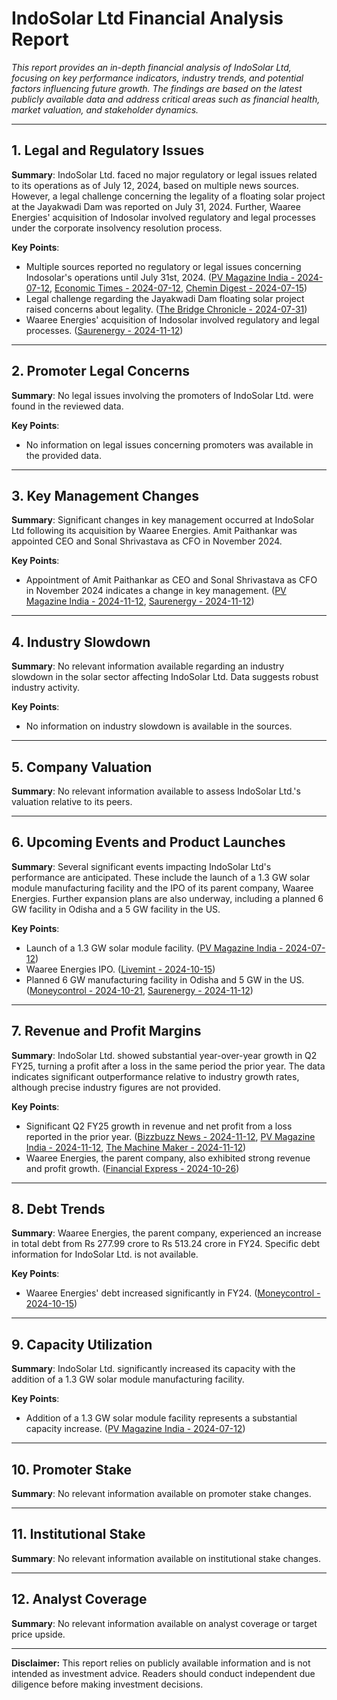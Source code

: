 # IndoSolar Ltd Financial Analysis Report

*This report provides an in-depth financial analysis of IndoSolar Ltd, focusing on key performance indicators, industry trends, and potential factors influencing future growth. The findings are based on the latest publicly available data and address critical areas such as financial health, market valuation, and stakeholder dynamics.*

---

## 1. Legal and Regulatory Issues

**Summary**:
IndoSolar Ltd. faced no major regulatory or legal issues related to its operations as of July 12, 2024, based on multiple news sources. However, a legal challenge concerning the legality of a floating solar project at the Jayakwadi Dam was reported on July 31, 2024.  Further, Waaree Energies' acquisition of Indosolar involved regulatory and legal processes under the corporate insolvency resolution process.

**Key Points**:
- Multiple sources reported no regulatory or legal issues concerning Indosolar's operations until July 31st, 2024. ([PV Magazine India - 2024-07-12](https://www.pv-magazine-india.com/2024/07/12/indosolar-starts-production-at-1-3-gw-solar-module-facility/), [Economic Times - 2024-07-12](https://energy.economictimes.indiatimes.com/news/renewable/indosolar-unveils-1-3-gw-solar-module-facility-in-noida-aims-to-boost-local-jobs/111690468), [Chemin Digest - 2024-07-15](https://chemindigest.com/indosolar-ltd-commences-operations-at-noida-plant/))
- Legal challenge regarding the Jayakwadi Dam floating solar project raised concerns about legality. ([The Bridge Chronicle - 2024-07-31](https://www.thebridgechronicle.com/news/ngt-seeks-clarity-on-jayakwadi-dam-floating-solar-projects-legality))
- Waaree Energies' acquisition of Indosolar involved regulatory and legal processes. ([Saurenergy - 2024-11-12](https://www.saurenergy.com/solar-energy-news/waaree-appoints-amit-paithankar-ceo-of-indosolar))


---

## 2. Promoter Legal Concerns

**Summary**:
No legal issues involving the promoters of IndoSolar Ltd. were found in the reviewed data.

**Key Points**:
- No information on legal issues concerning promoters was available in the provided data.


---

## 3. Key Management Changes

**Summary**:
Significant changes in key management occurred at IndoSolar Ltd following its acquisition by Waaree Energies.  Amit Paithankar was appointed CEO and Sonal Shrivastava as CFO in November 2024.

**Key Points**:
- Appointment of Amit Paithankar as CEO and Sonal Shrivastava as CFO in November 2024 indicates a change in key management. ([PV Magazine India - 2024-11-12](https://www.pv-magazine-india.com/2024/11/12/indosolar-turns-a-profit/), [Saurenergy - 2024-11-12](https://www.saurenergy.com/solar-energy-news/waaree-appoints-amit-paithankar-ceo-of-indosolar))


---

## 4. Industry Slowdown

**Summary**:
No relevant information available regarding an industry slowdown in the solar sector affecting IndoSolar Ltd.  Data suggests robust industry activity.

**Key Points**:
- No information on industry slowdown is available in the sources.


---

## 5. Company Valuation

**Summary**:
No relevant information available to assess IndoSolar Ltd.'s valuation relative to its peers.


---

## 6. Upcoming Events and Product Launches

**Summary**:
Several significant events impacting IndoSolar Ltd's performance are anticipated.  These include the launch of a 1.3 GW solar module manufacturing facility and the IPO of its parent company, Waaree Energies. Further expansion plans are also underway, including a planned 6 GW facility in Odisha and a 5 GW facility in the US.

**Key Points**:
- Launch of a 1.3 GW solar module facility. ([PV Magazine India - 2024-07-12](https://www.pv-magazine-india.com/2024/07/12/indosolar-starts-production-at-1-3-gw-solar-module-facility/))
- Waaree Energies IPO. ([Livemint - 2024-10-15](https://www.livemint.com/market/waaree-energies-ipo-to-open-for-subscription-on-october-21-check-out-10-key-things-to-know-from-rhp-11728968844714.html))
- Planned 6 GW manufacturing facility in Odisha and 5 GW in the US. ([Moneycontrol - 2024-10-21](https://www.moneycontrol.com/news/business/ipo/waaree-energies-ipo-issue-subscribed-50-within-first-hour-of-day-1-nii-portion-fully-booked-12846346.html), [Saurenergy - 2024-11-12](https://www.saurenergy.com/solar-energy-news/waaree-appoints-amit-paithankar-ceo-of-indosolar))


---

## 7. Revenue and Profit Margins

**Summary**:
IndoSolar Ltd. showed substantial year-over-year growth in Q2 FY25, turning a profit after a loss in the same period the prior year.  The data indicates significant outperformance relative to industry growth rates, although precise industry figures are not provided.

**Key Points**:
- Significant Q2 FY25 growth in revenue and net profit from a loss reported in the prior year. ([Bizzbuzz News - 2024-11-12](https://www.bizzbuzz.news/eco-buzz/q2-results-1341976), [PV Magazine India - 2024-11-12](https://www.pv-magazine-india.com/2024/11/12/indosolar-turns-a-profit/), [The Machine Maker - 2024-11-12](https://themachinemaker.com/news/indosolar-reports-rs-9-48-crore-net-profit-in-q2/))
- Waaree Energies, the parent company, also exhibited strong revenue and profit growth. ([Financial Express - 2024-10-26](https://www.financialexpress.com/market/ipo-news-waaree-energies-ipo-2024-live-allotment-today-check-gmp-listing-date-ipo-subscription-status-ipo-news-3648214/))


---

## 8. Debt Trends

**Summary**:
Waaree Energies, the parent company, experienced an increase in total debt from Rs 277.99 crore to Rs 513.24 crore in FY24.  Specific debt information for IndoSolar Ltd. is not available.

**Key Points**:
- Waaree Energies' debt increased significantly in FY24. ([Moneycontrol - 2024-10-15](https://www.moneycontrol.com/news/business/ipo/waree-energies-ipo-set-to-open-on-oct-21-close-on-oct-23-12842018.html))


---

## 9. Capacity Utilization

**Summary**:
IndoSolar Ltd. significantly increased its capacity with the addition of a 1.3 GW solar module manufacturing facility.

**Key Points**:
- Addition of a 1.3 GW solar module facility represents a substantial capacity increase. ([PV Magazine India - 2024-07-12](https://www.pv-magazine-india.com/2024/07/12/indosolar-starts-production-at-1-3-gw-solar-module-facility/))


---

## 10. Promoter Stake

**Summary**:
No relevant information available on promoter stake changes.


---

## 11. Institutional Stake

**Summary**:
No relevant information available on institutional stake changes.


---

## 12. Analyst Coverage

**Summary**:
No relevant information available on analyst coverage or target price upside.


---

**Disclaimer:** This report relies on publicly available information and is not intended as investment advice. Readers should conduct independent due diligence before making investment decisions.
